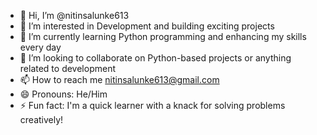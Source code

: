 - 👋 Hi, I’m @nitinsalunke613
- 👀 I’m interested in Development and building exciting projects
- 🌱 I’m currently learning Python programming and enhancing my skills every day
- 💞️ I’m looking to collaborate on Python-based projects or anything related to development
- 📫 How to reach me [nitinsalunke613@gmail.com](mailto:nitinsalunke613@gmail.com)
- 😄 Pronouns: He/Him
- ⚡ Fun fact: I'm a quick learner with a knack for solving problems creatively!
<!---
nitinsalunke613/nitinsalunke613 is a ✨ special ✨ repository because its `README.md` (this file) appears on your GitHub profile.
You can click the Preview link to take a look at your changes.
--->
